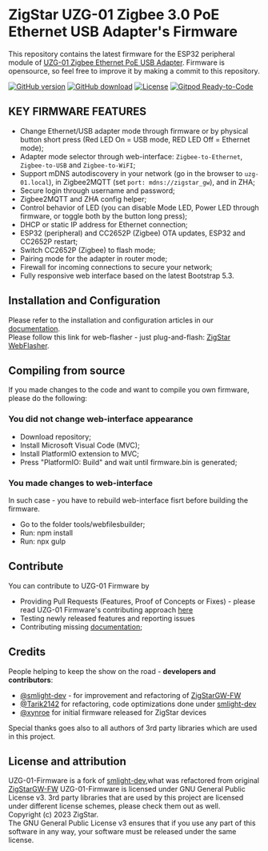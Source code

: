 # ZigStar UZG-01 Zigbee 3.0 PoE Ethernet USB Adapter's Firmware


This repository contains the latest firmware for the ESP32 peripheral module of [UZG-01 Zigbee Ethernet PoE USB Adapter](https://uzg.zig-star.com/product). Firmware is opensource, so feel free to improve it by making a commit to this repository. 

[![GitHub version](https://img.shields.io/github/release/mercenaruss/uzg-01-firmware.svg)](https://github.com/mercenaruss/uzg-01-firmware/releases)
[![GitHub download](https://img.shields.io/github/downloads/mercenaruss/uzg-01-firmware/total.svg)](https://github.com/mercenaruss/uzg-01-firmware/releases/latest)
[![License](https://img.shields.io/github/license/mercenaruss/uzg-01-firmware.svg)](LICENSE.txt)
[![Gitpod Ready-to-Code](https://img.shields.io/badge/Gitpod-Ready--to--Code-blue?logo=gitpod)](https://github.com/mercenaruss/uzg-01-firmware)


## KEY FIRMWARE FEATURES
- Change Ethernet/USB adapter mode through firmware or by physical button short press (Red LED On = USB mode, RED LED Off = Ethernet mode);
- Adapter mode selector through web-interface: `Zigbee-to-Ethernet`, `Zigbee-to-USB` and `Zigbee-to-WiFI`;
- Support mDNS autodiscovery in your network (go in the browser to `uzg-01.local`), in Zigbee2MQTT (set `port: mdns://zigstar_gw`), and in ZHA;
- Secure login through username and password;
- Zigbee2MQTT and ZHA config helper;
- Control behavior of LED (you can disable Mode LED, Power LED through firmware, or toggle both by the button long press);
- DHCP or static IP address for Ethernet connection;
- ESP32 (peripheral) and CC2652P (Zigbee) OTA updates, ESP32  and CC2652P restart;
- Switch CC2652P (Zigbee) to flash mode;
- Pairing mode for the adapter in router mode;
- Firewall for incoming connections to secure your network;
- Fully responsive web interface based on the latest Bootstrap 5.3.

## Installation and Configuration
Please refer to the installation and configuration articles in our [documentation](https://uzg.zig-star.com).  
Please follow this link for web-flasher - just plug-and-flash: [ZigStar WebFlasher](https://uzg.zig-star.com/webinstall/).

## Compiling from source

If you made changes to the code and want to compile you own firmware, please do the following:

### You did not change web-interface appearance
- Download repository;
- Install Microsoft Visual Code (MVC);
- Install PlatformIO extension to MVC;
- Press "PlatformIO: Build" and wait until firmware.bin is generated;

### You made changes to web-interface

In such case - you have to rebuild web-interface fisrt before building the firmware.
- Go to the folder tools/webfilesbuilder;
- Run: npm install
- Run: npx gulp


## Contribute

You can contribute to UZG-01 Firmware by
- Providing Pull Requests (Features, Proof of Concepts or Fixes) - please read UZG-01 Firmware's contributing approach [here](CONTRIBUTING.md)
- Testing newly released features and reporting issues
- Contributing missing [documentation](https://uzg.zig-star.com);

## Credits

People helping to keep the show on the road - **developers and contributors**:
- [@smlight-dev](https://github.com/smlight-dev/) - for improvement and refactoring of [ZigStarGW-FW](https://github.com/xyzroe/ZigStarGW-FW)
- [@Tarik2142](https://github.com/Tarik2142) for refactoring, code optimizations done under [smlight-dev](https://github.com/mercenaruss/uzg-01-firmware)
- [@xynroe](https://github.com/xyzroe/) for initial firmware released for ZigStar devices

Special thanks goes also to all authors of 3rd party libraries which are used in this project.  


## License and attribution

UZG-01-Firmware is a fork of [smlight-dev](https://github.com/mercenaruss/uzg-01-firmware),what was refactored from original [ZigStarGW-FW](https://github.com/xyzroe/ZigStarGW-FW)
UZG-01-Firmware is licensed under GNU General Public License v3.
3rd party libraries that are used by this project are licensed under different license schemes, please check them out as well.  
Copyright (c) 2023 ZigStar.  
The GNU General Public License v3 ensures that if you use any part of this software in any way, your software must be released under the same license.  
